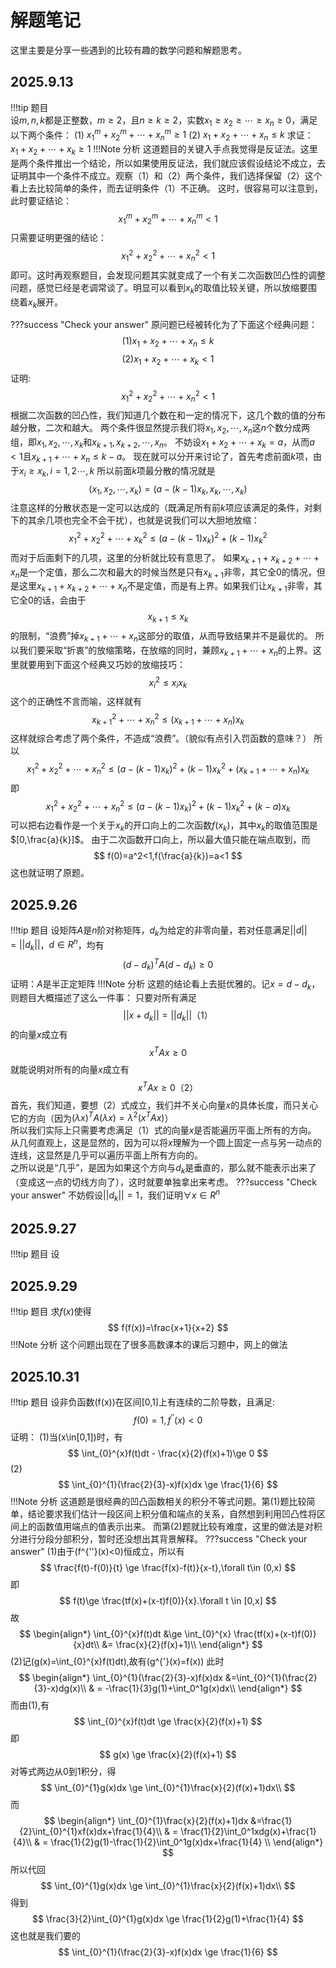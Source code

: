 # 解题笔记

这里主要是分享一些遇到的比较有趣的数学问题和解题思考。

## 2025.9.13
!!!tip    题目    
    设$m,n,k$都是正整数，$m\ge 2$，且$n\ge k \ge 2$，实数$x_1\ge x_2 \ge \cdots \ge x_n\ge0$，满足以下两个条件：
    (1) $x_1^m+x_2^m+\cdots+x_n^m\ge 1$
    (2) $x_1+x_2+\cdots+x_n\le k$
    求证： $x_1+x_2+\cdots+x_k\ge 1$
!!!Note   分析
    这道题目的关键入手点我觉得是反证法。这里是两个条件推出一个结论，所以如果使用反证法，我们就应该假设结论不成立，去证明其中一个条件不成立。观察（1）和（2）两个条件，我们选择保留（2）这个看上去比较简单的条件，而去证明条件（1）不正确。
    这时，很容易可以注意到，此时要证结论：
    $$ x_1^m+x_2^m+\cdots+x_n^m<1 $$
    只需要证明更强的结论：
    $$ x_1^2+x_2^2+\cdots+x_n^2<1 $$
    即可。这时再观察题目，会发现问题其实就变成了一个有关二次函数凹凸性的调整问题，感觉已经是老调常谈了。明显可以看到$x_k$的取值比较关键，所以放缩要围绕着$x_k$展开。

???success "Check your answer"
    原问题已经被转化为了下面这个经典问题：
    $$ (1) x_1+x_2+\cdots+x_n \le k$$
    $$ (2) x_1+x_2+\cdots+x_k < 1 $$
    证明:
    $$ x_1^2+x_2^2+\cdots+x_n^2<1 $$
    根据二次函数的凹凸性，我们知道几个数在和一定的情况下，这几个数的值的分布越分散，二次和越大。
    两个条件很显然提示我们将$x_1,x_2,\cdots,x_n$这$n$个数分成两组，即$x_1,x_2,\cdots,x_k$和$x_{k+1},x_{k+2},\cdots,x_n$。
    不妨设$x_1+x_2+\cdots+x_k=a$，从而$a<1$且$x_{k+1}+\cdots+x_n\le k-a$。
    现在就可以分开来讨论了，首先考虑前面$k$项，由于$x_i\ge x_k,i=1,2\cdots,k$
    所以前面$k$项最分散的情况就是
    $$ 
    (x_1,x_2,\cdots,x_k)=(a-(k-1)x_k,x_k,\cdots,x_k)
    $$
    注意这样的分散状态是一定可以达成的（既满足所有前$k$项应该满足的条件，对剩下的其余几项也完全不会干扰），也就是说我们可以大胆地放缩：
    $$ x_1^2+x_2^2+\cdots+x_k^2\le (a-(k-1)x_k)^2+(k-1)x_k^2 $$
    而对于后面剩下的几项，这里的分析就比较有意思了。
    如果$x_{k+1}+x_{k+2}+\cdots+x_n$是一个定值，那么二次和最大的时候当然是只有$x_{k+1}$非零，其它全0的情况，但是这里$x_{k+1}+x_{k+2}+\cdots+x_n$不是定值，而是有上界。如果我们让$x_{k+1}$非零，其它全0的话，会由于
    $$ x_{k+1} \le x_k$$
    的限制，“浪费”掉$x_{k+1}+\cdots+x_n$这部分的取值，从而导致结果并不是最优的。
    所以我们要采取“折衷”的放缩策略，在放缩的同时，兼顾$x_{k+1}+\cdots+x_n$的上界。这里就要用到下面这个经典又巧妙的放缩技巧：
    $$ x_i^2\le x_i x_{k}$$
    这个的正确性不言而喻，这样就有
    $$ x_{k+1}^2+\cdots+x_n^2\le (x_{k+1}+\cdots+x_n)x_k $$
    这样就综合考虑了两个条件，不造成“浪费”。（貌似有点引入罚函数的意味？）
    所以
    $$ x_1^2+x_2^2+\cdots+x_n^2\le (a-(k-1)x_k)^2+(k-1)x_k^2+(x_{k+1}+\cdots+x_n)x_k $$
    即
    $$ x_1^2+x_2^2+\cdots+x_n^2\le (a-(k-1)x_k)^2+(k-1)x_k^2+(k-a)x_k $$
    可以把右边看作是一个关于$x_k$的开口向上的二次函数$f(x_k)$，其中$x_k$的取值范围是$[0,\frac{a}{k}]$。
    由于二次函数开口向上，所以最大值只能在端点取到，而
    $$ f(0)=a^2<1,f(\frac{a}{k})=a<1 $$
    这也就证明了原题。

## 2025.9.26
!!!tip 题目
     设矩阵$A$是$n$阶对称矩阵，$d_k$为给定的非零向量，若对任意满足$||d||=||d_k||$，$d\in R^n$，均有
     $$ (d-d_k)^T A (d-d_k)\ge 0$$
     证明：$A$是半正定矩阵
!!!Note 分析
    这题的结论看上去挺优雅的。记$x=d-d_k$，则题目大概描述了这么一件事：
    只要对所有满足
    $$ ||x+d_k||=||d_k|| （1）$$
    的向量$x$成立有
    $$ x^T A x \ge 0 $$
    就能说明对所有的向量$x$成立有
    $$ x^T A x \ge 0 （2）$$
    首先，我们知道，要想（2）式成立，我们并不关心向量$x$的具体长度，而只关心它的方向（因为$(\lambda x)^T A (\lambda x)=\lambda^2 (x^T A x)$）  
    所以我们实际上只需要考虑满足（1）式的向量$x$是否能遍历平面上所有的方向。  
    从几何直观上，这是显然的，因为可以将$x$理解为一个圆上固定一点与另一动点的连线，这显然是几乎可以遍历平面上所有方向的。  
    之所以说是“几乎”，是因为如果这个方向与$d_k$是垂直的，那么就不能表示出来了（变成这一点的切线方向了），这时就要单独拿出来考虑。
???success "Check your answer"
    不妨假设$||d_k||=1$，我们证明$\forall x \in R^n$

## 2025.9.27
!!!tip 题目
    设

## 2025.9.29
!!!tip 题目
    求$f(x)$使得
    $$ f(f(x))=\frac{x+1}{x+2} $$
!!!Note 分析
    这个问题出现在了很多高数课本的课后习题中，网上的做法

## 2025.10.31
!!!tip 题目
    设非负函数\(f(x)\)在区间[0,1]上有连续的二阶导数，且满足:
    $$
     f(0)=1,f^{''}(x)<0
    $$
    证明：
    (1)当\(x\in[0,1]\)时，有
    $$
    \int_{0}^{x}f(t)dt - \frac{x}{2}(f(x)+1)\ge 0
    $$
    (2)
    $$
     \int_{0}^{1}(\frac{2}{3}-x)f(x)dx \ge \frac{1}{6}
    $$
!!!Note 分析
    这道题是很经典的凹凸函数相关的积分不等式问题。第(1)题比较简单，结论要求我们估计一段区间上积分值和端点的关系，自然想到利用凹凸性将区间上的函数值用端点的值表示出来。
    而第(2)题就比较有难度，这里的做法是对积分进行分段分部积分，暂时还没想出其背景解释。
???success "Check your answer"
    (1)由于\(f^{''}(x)<0\)恒成立，所以有
    $$
        \frac{f(t)-f(0)}{t} \ge \frac{f(x)-f(t)}{x-t},\forall t\in (0,x)
    $$
    即
    $$
        f(t)\ge \frac{tf(x)+(x-t)f(0)}{x}.\forall t \in [0,x]
    $$
    故
    $$
    \begin{align*}
        \int_{0}^{x}f(t)dt &\ge \int_{0}^{x} \frac{tf(x)+(x-t)f(0)}{x}dt\\
        &= \frac{x}{2}(f(x)+1)\\
    \end{align*}
    $$
    (2)记\(g(x)=\int_{0}^{x}f(t)dt\),故有\(g^{'}(x)=f(x)\)
    此时
    $$
    \begin{align*}
        \int_{0}^{1}(\frac{2}{3}-x)f(x)dx &=\int_{0}^{1}(\frac{2}{3}-x)dg(x)\\
        & = -\frac{1}{3}g(1)+\int_0^1g(x)dx\\
    \end{align*}
    $$
    而由(1),有
    $$
    \int_{0}^{x}f(t)dt \ge \frac{x}{2}(f(x)+1)
    $$
    即
    $$
    g(x) \ge \frac{x}{2}(f(x)+1)
    $$
    对等式两边从0到1积分，得
    $$
       \int_{0}^{1}g(x)dx \ge \int_{0}^{1}\frac{x}{2}(f(x)+1)dx\\
    $$
    而
    $$
    \begin{align*}
       \int_{0}^{1}\frac{x}{2}(f(x)+1)dx &=\frac{1}{2}\int_{0}^{1}xf(x)dx+\frac{1}{4}\\
       & = \frac{1}{2}\int_0^1xdg(x)+\frac{1}{4}\\
       & = \frac{1}{2}g(1)-\frac{1}{2}\int_0^1g(x)dx+\frac{1}{4} \\
    \end{align*}
    $$
    所以代回
    $$
       \int_{0}^{1}g(x)dx \ge \int_{0}^{1}\frac{x}{2}(f(x)+1)dx\\
    $$
    得到
    $$
       \frac{3}{2}\int_{0}^{1}g(x)dx \ge \frac{1}{2}g(1)+\frac{1}{4}
    $$
    这也就是我们要的
    $$
        \int_{0}^{1}(\frac{2}{3}-x)f(x)dx \ge \frac{1}{6}
    $$



   